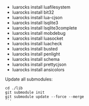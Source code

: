 * luarocks install luafilesystem
* luarocks install bit32
* luarocks install lua-cjson
* luarocks install lsqlite3
* luarocks install lsqlite3complete
* luarocks install mobdebug
* luarocks install luasocket
* luarocks install luacheck
* luarocks install busted
* luarocks install penlight
* luarocks install schema
* luarocks install prettycjson
* luarocks install ansicolors



Update all submodules:
```
cd ./lib
git submodule init
git submodule update --force --merge
``'